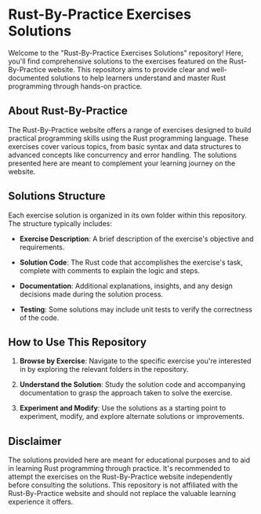 # Rust-By-Practice Exercises Solutions

Welcome to the "Rust-By-Practice Exercises Solutions" repository! Here, you'll find comprehensive solutions to the exercises featured on the Rust-By-Practice website. This repository aims to provide clear and well-documented solutions to help learners understand and master Rust programming through hands-on practice.

## About Rust-By-Practice

The Rust-By-Practice website offers a range of exercises designed to build practical programming skills using the Rust programming language. These exercises cover various topics, from basic syntax and data structures to advanced concepts like concurrency and error handling. The solutions presented here are meant to complement your learning journey on the website.

## Solutions Structure

Each exercise solution is organized in its own folder within this repository. The structure typically includes:

- **Exercise Description**: A brief description of the exercise's objective and requirements.
  
- **Solution Code**: The Rust code that accomplishes the exercise's task, complete with comments to explain the logic and steps.

- **Documentation**: Additional explanations, insights, and any design decisions made during the solution process.

- **Testing**: Some solutions may include unit tests to verify the correctness of the code.

## How to Use This Repository

1. **Browse by Exercise**: Navigate to the specific exercise you're interested in by exploring the relevant folders in the repository.

2. **Understand the Solution**: Study the solution code and accompanying documentation to grasp the approach taken to solve the exercise.

3. **Experiment and Modify**: Use the solutions as a starting point to experiment, modify, and explore alternate solutions or improvements.


## Disclaimer

The solutions provided here are meant for educational purposes and to aid in learning Rust programming through practice. It's recommended to attempt the exercises on the Rust-By-Practice website independently before consulting the solutions. This repository is not affiliated with the Rust-By-Practice website and should not replace the valuable learning experience it offers.

